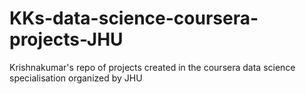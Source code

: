 KKs-data-science-coursera-projects-JHU
======================================

Krishnakumar's repo of projects created in the coursera data science specialisation organized by JHU
